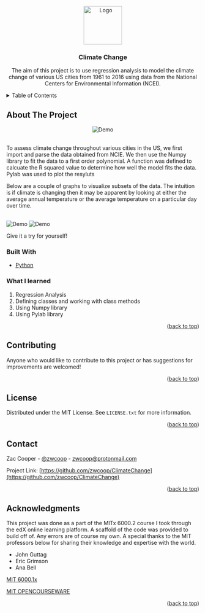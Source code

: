 <div id="top"></div>

<!-- PROJECT LOGO -->
<br />
<div align="center">
  <a href="https://github.com/zwcoop/ClimateChange">
    <img src="images/climate-icon.png" alt="Logo" width="100" height="100">
  </a>

<h3 align="center">Climate Change</h3>

  <p align="center">
      The aim of this project is to use regression analysis to model the climate change of various US
      cities from 1961 to 2016 using data from the National Centers for Environmental Information (NCEI).
    <br />
  </p>
</div>

<!-- TABLE OF CONTENTS -->
<details>
  <summary>Table of Contents</summary>
  <ol>
    <li>
      <a href="#about-the-project">About The Project</a>
      <ul>
        <li><a href="#built-with">Built With</a></li>
        <li><a href="#what-i-learned">What I Learned</a></li>
      </ul>
    </li>
    <li><a href="#contributing">Contributing</a></li>
    <li><a href="#license">License</a></li>
    <li><a href="#contact">Contact</a></li>
    <li><a href="#acknowledgments">Acknowledgments</a></li>
  </ol>
</details>

<!-- ABOUT THE PROJECT -->
## About The Project

<div align="center">
<img src="images/climate-stock.jpeg" alt="Demo">
</div>
<br />
<p>To assess climate change throughout various cities in the US, we first import and parse the data obtained from NCIE. We then use the Numpy library to fit the data to a first order polynomial. A function was defined to calcuate
the R squared value to determine how well the model fits the data. Pylab was used to plot the resyluts</p>
<p>Below are a couple of graphs to visualize subsets of the data. The intuition is if climate is changing 
then it may be apparent by looking at either the average annual temperature or the average temperature on a particular day over time.</p>
<br />
<img src="images/san-fran-annual.png" alt="Demo">
<img src="images/san-fran-daily.png" alt="Demo">
<br/>
<p> Give it a try for yourself!</p>

### Built With

* [Python](https://www.python.org/)

### What I learned

<ol>
  <li> Regression Analysis </li>
  <li> Defining classes and working with class methods </li>
  <li> Using Numpy library </li>
  <li> Using Pylab library </li>
</ol>

<p align="right">(<a href="#top">back to top</a>)</p>

<!-- CONTRIBUTING -->
## Contributing

Anyone who would like to contribute to this project or has suggestions for improvements are welcomed!

<p align="right">(<a href="#top">back to top</a>)</p>


<!-- LICENSE -->
## License

Distributed under the MIT License. See `LICENSE.txt` for more information.

<p align="right">(<a href="#top">back to top</a>)</p>



<!-- CONTACT -->
## Contact

Zac Cooper - [@zwcoop](https://twitter.com/zwcoop) - zwcoop@protonmail.com

Project Link: [https://github.com/zwcoop/ClimateChange](https://github.com/zwcoop/ClimateChange)

<p align="right">(<a href="#top">back to top</a>)</p>



<!-- ACKNOWLEDGMENTS -->
## Acknowledgments

This project was done as a part of the MITx 6000.2 course I took through the edX online learning platform. A scaffold of the code was provided to build off of. Any errors are of course my own. A special thanks to the MIT professors below for sharing their knowledge and expertise with the world.

* John Guttag
* Eric Grimson
* Ana Bell

[MIT 6000.1x](https://youtube.com/playlist?list=PLRJdqdXieSHN0U9AdnmwD-9QcR9hmw04d)

[MIT OPENCOURSEWARE](https://ocw.mit.edu/courses/6-0002-introduction-to-computational-thinking-and-data-science-fall-2016/)

<p align="right">(<a href="#top">back to top</a>)</p>


